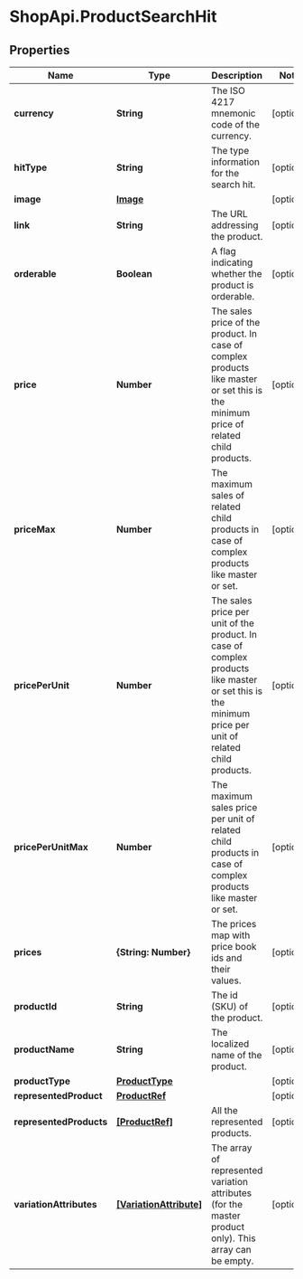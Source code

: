 # ShopApi.ProductSearchHit

## Properties
Name | Type | Description | Notes
------------ | ------------- | ------------- | -------------
**currency** | **String** | The ISO 4217 mnemonic code of the currency. | [optional] 
**hitType** | **String** | The type information for the search hit. | [optional] 
**image** | [**Image**](Image.md) |  | [optional] 
**link** | **String** | The URL addressing the product. | [optional] 
**orderable** | **Boolean** | A flag indicating whether the product is orderable. | [optional] 
**price** | **Number** | The sales price of the product. In case of complex products like master or set this is the minimum price of  related child products. | [optional] 
**priceMax** | **Number** | The maximum sales of related child products in case of complex products like master or set. | [optional] 
**pricePerUnit** | **Number** | The sales price per unit of the product. In case of complex products like master or set this is the minimum price  per unit of related child products. | [optional] 
**pricePerUnitMax** | **Number** | The maximum sales price per unit of related child products in case of complex products like master or set. | [optional] 
**prices** | **{String: Number}** | The prices map with price book ids and their values. | [optional] 
**productId** | **String** | The id (SKU) of the product. | [optional] 
**productName** | **String** | The localized name of the product. | [optional] 
**productType** | [**ProductType**](ProductType.md) |  | [optional] 
**representedProduct** | [**ProductRef**](ProductRef.md) |  | [optional] 
**representedProducts** | [**[ProductRef]**](ProductRef.md) | All the represented products. | [optional] 
**variationAttributes** | [**[VariationAttribute]**](VariationAttribute.md) | The array of represented variation attributes (for the master product only). This array can be empty. | [optional] 
